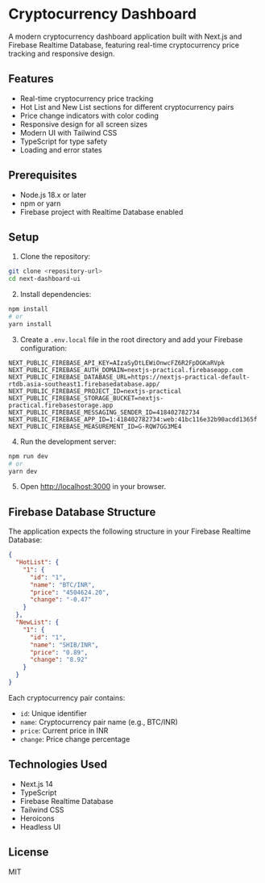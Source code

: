 # Cryptocurrency Dashboard

A modern cryptocurrency dashboard application built with Next.js and Firebase Realtime Database, featuring real-time cryptocurrency price tracking and responsive design.

## Features

- Real-time cryptocurrency price tracking
- Hot List and New List sections for different cryptocurrency pairs
- Price change indicators with color coding
- Responsive design for all screen sizes
- Modern UI with Tailwind CSS
- TypeScript for type safety
- Loading and error states

## Prerequisites

- Node.js 18.x or later
- npm or yarn
- Firebase project with Realtime Database enabled

## Setup

1. Clone the repository:
```bash
git clone <repository-url>
cd next-dashboard-ui
```

2. Install dependencies:
```bash
npm install
# or
yarn install
```

3. Create a `.env.local` file in the root directory and add your Firebase configuration:
```
NEXT_PUBLIC_FIREBASE_API_KEY=AIzaSyDtLEWiOnwcFZ6R2FpDGKaRVpk
NEXT_PUBLIC_FIREBASE_AUTH_DOMAIN=nextjs-practical.firebaseapp.com
NEXT_PUBLIC_FIREBASE_DATABASE_URL=https://nextjs-practical-default-rtdb.asia-southeast1.firebasedatabase.app/
NEXT_PUBLIC_FIREBASE_PROJECT_ID=nextjs-practical
NEXT_PUBLIC_FIREBASE_STORAGE_BUCKET=nextjs-practical.firebasestorage.app
NEXT_PUBLIC_FIREBASE_MESSAGING_SENDER_ID=418402782734
NEXT_PUBLIC_FIREBASE_APP_ID=1:418402782734:web:41bc116e32b90acdd1365f
NEXT_PUBLIC_FIREBASE_MEASUREMENT_ID=G-RQW7GG3ME4
```

4. Run the development server:
```bash
npm run dev
# or
yarn dev
```

5. Open [http://localhost:3000](http://localhost:3000) in your browser.

## Firebase Database Structure

The application expects the following structure in your Firebase Realtime Database:

```json
{
  "HotList": {
    "1": {
      "id": "1",
      "name": "BTC/INR",
      "price": "4504624.20",
      "change": "-0.47"
    }
  },
  "NewList": {
    "1": {
      "id": "1",
      "name": "SHIB/INR",
      "price": "0.89",
      "change": "8.92"
    }
  }
}
```

Each cryptocurrency pair contains:
- `id`: Unique identifier
- `name`: Cryptocurrency pair name (e.g., BTC/INR)
- `price`: Current price in INR
- `change`: Price change percentage

## Technologies Used

- Next.js 14
- TypeScript
- Firebase Realtime Database
- Tailwind CSS
- Heroicons
- Headless UI

## License

MIT 
